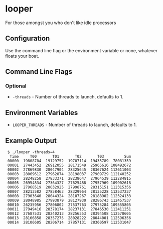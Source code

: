 looper
======

For those amongst you who don't like idle processors

## Configuration

Use the command line flag or the environment variable or none, whatever floats your boat.

## Command Line Flags

### Optional

* `-threads` - Number of threads to launch, defaults to 1.

## Environment Variables

* `LOOPER_THREADS` - Number of threads to launch, defaults to 1.

## Example Output
```
 $ ./looper -threads=4
  Time     T00       T01       T02       T03         Sum
 00000  19808704  19129752  19707114  19435789  78081359
 00001  27443452  26912055  28171549  25965616 108492672
 00002  27869830  28047904  28325645  28367624 112611003
 00003  28069612  27962874  28198037  27909729 112140252
 00004  28248258  27833371  28238647  27964539 112284815
 00005  26954834  27364327  27625488  27957969 109902618
 00006  27968519  28032925  27998761  28315151 112315356
 00007  28213582  27858463  28329964  28135228 112537237
 00008  27903640  28044324  28187267  28188902 112324133
 00009  28048985  27993879  28127930  28286743 112457537
 00010  26235956  27806802  27537763  27975284 109555805
 00011  27949416  28378174  28237131  27846530 112411251
 00012  27687531  28240213  28256353  28394508 112578605
 00013  28166858  28357275  28028222  28044001 112596356
 00014  28106605  28206714  27857131  28360597 112531047
```
